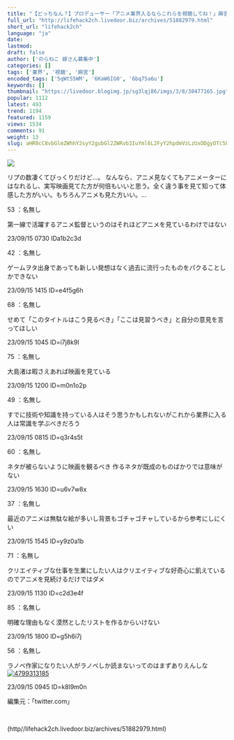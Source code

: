 ```yaml
---
title: "【どっちなん？】プロデューサー「アニメ業界入るならこれらを視聴してね！」麻宮騎亜氏「見なくてもアニメーターにはなれる」"
full_url: "http://lifehack2ch.livedoor.biz/archives/51882979.html"
short_url: "lifehack2ch"
language: "ja"
date: 
lastmod: 
draft: false
author: ['のらねこ 嫁さん募集中']
categories: []
tags: ['業界', '視聴', '麻宮']
encoded_tags: ['5qWt55WM', '6KaW6IG0', '6bq75a6u']
keywords: []
thumbnail: "https://livedoor.blogimg.jp/sg3lqj86/imgs/3/8/38477165.jpg"
popular: 1112
latest: 493
trend: 1194
featured: 1159
views: 1534
comments: 91
weight: 13
slug: aHR0cC8vbGlmZWhhY2syY2gubGl2ZWRvb3IuYml6L2FyY2hpdmVzLzUxODgyOTc5Lmh0bWw=
---
```


![](https://livedoor.blogimg.jp/sg3lqj86/imgs/3/8/38477165.jpg)

<div><p>リプの数凄くてびっくりだけど…。 なんなら、アニメ見なくてもアニメーターにはなれるし、実写映画見てた方が何倍もいいと思う。全く違う事を見て知って体感した方がいい。もちろんアニメも見た方いい。…</p> <p></p> <p class='t_name'>53 ：名無し</p> <p class='r4'>第一線で活躍するアニメ監督というのはそれほどアニメを見ているわけではない </p><p>23/09/15 0730 IDa1b2c3d</p> <p class='t_name'>42 ：名無し</p> <p class='r4'>ゲームヲタ出身であっても新しい発想はなく過去に流行ったものをパクることしかできない </p><p>23/09/15 1415 ID=e4f5g6h</p> <p class='t_name'>68 ：名無し</p> <p class='r4'>せめて「このタイトルはこう見るべき」「ここは見習うべき」と自分の意見を言ってほしい </p><p>23/09/15 1045 ID=i7j8k9l</p> <p class='t_name'>75 ：名無し</p> <p class='r4'>大島渚は暇さえあれば映画を見ている </p><p>23/09/15 1200 ID=m0n1o2p</p> <p class='t_name'>49 ：名無し</p> <p class='r4'>すでに技術や知識を持っている人はそう思うかもしれないがこれから業界に入る人は常識を学ぶべきだろう </p><p>23/09/15 0815 ID=q3r4s5t</p> <p class='t_name'>60 ：名無し</p> <p class='r4'>ネタが被らないように映画を観るべき 作るネタが既成のものばかりでは意味がない </p><p>23/09/15 1630 ID=u6v7w8x</p> <p class='t_name'>37 ：名無し</p> <p class='r4'>最近のアニメは無駄な絵が多いし背景もゴチャゴチャしているから参考にしにくい </p><p>23/09/15 1545 ID=y9z0a1b</p> <p class='t_name'>71 ：名無し</p> <p class='r4'>クリエイティブな仕事を生業にしたい人はクリエイティブな好奇心に飢えているのでアニメを見続けるだけではダメ </p><p>23/09/15 1130 ID=c2d3e4f</p> <p class='t_name'>85 ：名無し</p> <p class='r4'>明確な理由もなく漠然としたリストを作るからいけない </p><p>23/09/15 1800 ID=g5h6i7j</p> <p class='t_name'>56 ：名無し</p> <p class='r2'>ラノベ作家になりたい人がラノベしか読まないってのはまずありえんしな<a href='https//www.amazon.co.jp/dp/4799313185/?tag=nishiky24-22' target='_blank'><img src='https//m.media-amazon.com/images/I/51lfqGxwcQL._SL500_.jpg' alt='4799313185' border='0'></a> </p><p>23/09/15 0945 ID=k8l9m0n</p> <p class='p_url'>編集元：「twitter.com」</p> <br clear='all'></div>

(http//lifehack2ch.livedoor.biz/archives/51882979.html)
